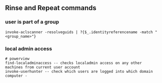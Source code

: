 ## Rinse and Repeat commands


### user is part of a group
```
invoke-aclscanner -resolveguids | ?{$_.identityreferencename -match "<group_name>"}
```

### local admin access
```
# powerview
find-localadminaccess -- checks localadmin access on any other machines from current user account
invoke-userhunter -- check which users are logged into which domain computer - 
```